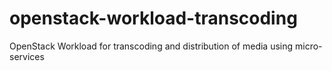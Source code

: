 # openstack-workload-transcoding
OpenStack Workload for transcoding and distribution of media using micro-services
